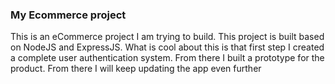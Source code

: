 ### My Ecommerce project

This is an eCommerce project I am trying to build. This project is built based on NodeJS and ExpressJS. What is cool about this is that first step I created a complete user authentication system. From there I built a prototype for the product. From there I will keep updating the app even further
